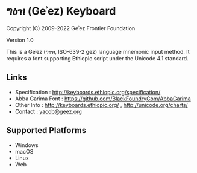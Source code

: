 ግዕዝ (Geʾez) Keyboard
====================

Copyright (C) 2009-2022 Geʾez Frontier Foundation

Version 1.0

This is a Geʾez (ግዕዝ, ISO-639-2 gez) language mnemonic input method.  It requires a font
supporting Ethiopic script under the Unicode 4.1 standard.

Links
-----

 * Specification :  http://keyboards.ethiopic.org/specification/
 * Abba Garima Font : https://github.com/BlackFoundryCom/AbbaGarima
 * Other Info    :  http://keyboards.ethiopic.org/ , http://unicode.org/charts/
 * Contact       :  yacob@geez.org

Supported Platforms
-------------------
 * Windows
 * macOS
 * Linux
 * Web
